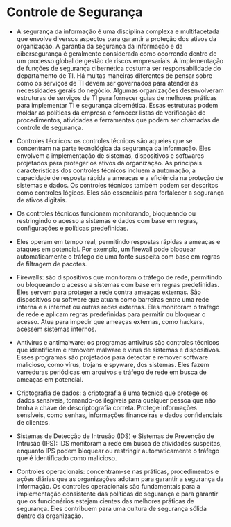 # Controle de Segurança

- A segurança da informação é uma disciplina complexa e multifacetada que envolve diversos aspectos para garantir a proteção dos ativos da organização. A garantia da segurança da informação e da cibersegurança é geralmente considerada como ocorrendo dentro de um processo global de gestão de riscos empresariais. A implementação de funções de segurança cibernética costuma ser responsabilidade do departamento de TI. Há muitas maneiras diferentes de pensar sobre como os serviços de TI devem ser governados para atender às necessidades gerais do negócio. Algumas organizações desenvolveram estruturas de serviços de TI para fornecer guias de melhores práticas para implementar TI e segurança cibernética. Essas estruturas podem moldar as políticas da empresa e fornecer listas de verificação de procedimentos, atividades e ferramentas que podem ser chamadas de controle de segurança.


- Controles técnicos: os controles técnicos são aqueles que se concentram na parte tecnológica da segurança da informação. Eles envolvem a implementação de sistemas, dispositivos e softwares projetados para proteger os ativos da organização. As principais características dos controles técnicos incluem a automação, a capacidade de resposta rápida a ameaças e a eficiência na proteção de sistemas e dados. Os controles técnicos também podem ser descritos como controles lógicos. Eles são essenciais para fortalecer a segurança de ativos digitais.

- Os controles técnicos funcionam monitorando, bloqueando ou restringindo o acesso a sistemas e dados com base em regras, configurações e políticas predefinidas.

- Eles operam em tempo real, permitindo respostas rápidas a ameaças e ataques em potencial. Por exemplo, um firewall pode bloquear automaticamente o tráfego de uma fonte suspeita com base em regras de filtragem de pacotes.

- Firewalls: são dispositivos que monitoram o tráfego de rede, permitindo ou bloqueando o acesso a sistemas com base em regras predefinidas. Eles servem para proteger a rede contra ameaças externas. São dispositivos ou software que atuam como barreiras entre uma rede interna e a internet ou outras redes externas. Eles monitoram o tráfego de rede e aplicam regras predefinidas para permitir ou bloquear o acesso. Atua para impedir que ameaças externas, como hackers, acessem sistemas internos.

- Antivírus e antimalware: os programas antivírus são controles técnicos que identificam e removem malware e vírus de sistemas e dispositivos. Esses programas são projetados para detectar e remover software malicioso, como vírus, trojans e spyware, dos sistemas. Eles fazem varreduras periódicas em arquivos e tráfego de rede em busca de ameaças em potencial.

- Criptografia de dados: a criptografia é uma técnica que protege os dados sensíveis, tornando-os ilegíveis para qualquer pessoa que não tenha a chave de descriptografia correta. Protege informações sensíveis, como senhas, informações financeiras e dados confidenciais de clientes.

- Sistemas de Detecção de Intrusão (IDS) e Sistemas de Prevenção de Intrusão (IPS): IDS monitoram a rede em busca de atividades suspeitas, enquanto IPS podem bloquear ou restringir automaticamente o tráfego que é identificado como malicioso.

- Controles operacionais: concentram-se nas práticas, procedimentos e ações diárias que as organizações adotam para garantir a segurança da informação. Os controles operacionais são fundamentais para a implementação consistente das políticas de segurança e para garantir que os funcionários estejam cientes das melhores práticas de segurança. Eles contribuem para uma cultura de segurança sólida dentro da organização.